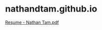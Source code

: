 # nathandtam.github.io

[Resume - Nathan Tam.pdf](https://github.com/user-attachments/files/22938802/Resume.-.Nathan.Tam.pdf)
